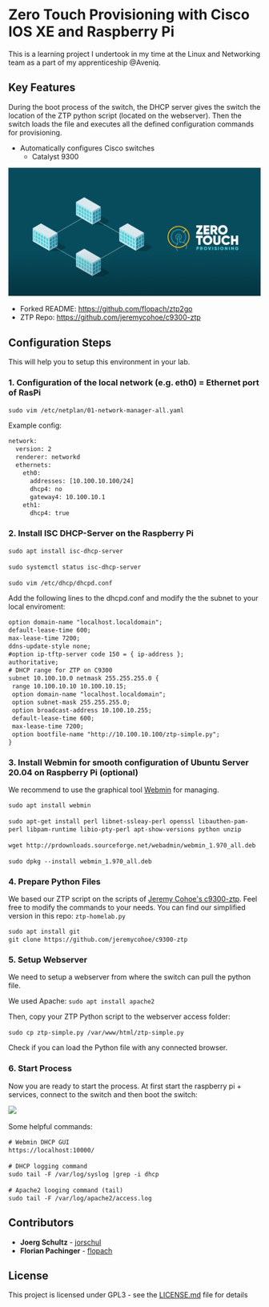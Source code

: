 # Zero Touch Provisioning with Cisco IOS XE and Raspberry Pi

This is a learning project I undertook in my time at the Linux and Networking team as a part of my apprenticeship @Aveniq.

## Key Features

During the boot process of the switch, the DHCP server gives the switch the location of the ZTP python script (located on the webserver). Then the switch loads the file and executes all the defined configuration commands for provisioning.

* Automatically configures Cisco switches
  * Catalyst 9300

![](ztp.png)

* Forked README: <https://github.com/flopach/ztp2go>
* ZTP Repo: <https://github.com/jeremycohoe/c9300-ztp>

## Configuration Steps

This will help you to setup this environment in your lab.

### 1. Configuration of the local network (e.g. eth0) = Ethernet port of RasPi

`sudo vim /etc/netplan/01-network-manager-all.yaml`

Example config:

```
network:
  version: 2
  renderer: networkd
  ethernets:
    eth0:
      addresses: [10.100.10.100/24]
      dhcp4: no
      gateway4: 10.100.10.1
    eth1:
      dhcp4: true
```

### 2. Install ISC DHCP-Server on the Raspberry Pi

```
sudo apt install isc-dhcp-server

sudo systemctl status isc-dhcp-server

sudo vim /etc/dhcp/dhcpd.conf
```

Add the following lines to the dhcpd.conf and modify the the subnet to your local enviroment:

```
option domain-name "localhost.localdomain";
default-lease-time 600;
max-lease-time 7200;
ddns-update-style none;
#option ip-tftp-server code 150 = { ip-address };
authoritative;
# DHCP range for ZTP on C9300
subnet 10.100.10.0 netmask 255.255.255.0 {
 range 10.100.10.10 10.100.10.15;
 option domain-name "localhost.localdomain";
 option subnet-mask 255.255.255.0;
 option broadcast-address 10.100.10.255;
 default-lease-time 600;
 max-lease-time 7200;
 option bootfile-name "http://10.100.10.100/ztp-simple.py";
}
```

### 3. Install Webmin for smooth configuration of Ubuntu Server 20.04 on Raspberry Pi (optional)

We recommend to use the graphical tool [Webmin](https://www.webmin.com/) for managing.

```
sudo apt install webmin

sudo apt-get install perl libnet-ssleay-perl openssl libauthen-pam-perl libpam-runtime libio-pty-perl apt-show-versions python unzip

wget http://prdownloads.sourceforge.net/webadmin/webmin_1.970_all.deb

sudo dpkg --install webmin_1.970_all.deb
```

### 4. Prepare Python Files

We based our ZTP script on the scripts of [Jeremy Cohoe's c9300-ztp](https://github.com/jeremycohoe/c9300-ztp). Feel free to modify the commands to your needs. You can find our simplified version in this repo: `ztp-homelab.py`

```
sudo apt install git
git clone https://github.com/jeremycohoe/c9300-ztp
```

### 5. Setup Webserver

We need to setup a webserver from where the switch can pull the python file.

We used Apache: `sudo apt install apache2`

Then, copy your ZTP Python script to the webserver access folder:

`sudo cp ztp-simple.py /var/www/html/ztp-simple.py`

Check if you can load the Python file with any connected browser.

### 6. Start Process

Now you are ready to start the process. At first start the raspberry pi + services, connect to the switch and then boot the switch:

![](ztp2go-4screens.png)

Some helpful commands:

```
# Webmin DHCP GUI
https://localhost:10000/

# DHCP logging command
sudo tail -F /var/log/syslog |grep -i dhcp

# Apache2 looging command (tail)
sudo tail -F /var/log/apache2/access.log
```

## Contributors

* **Joerg Schultz** - [jorschul](https://github.com/jorschul)
* **Florian Pachinger** - [flopach](https://github.com/flopach)

## License

This project is licensed under GPL3 - see the [LICENSE.md](LICENSE.md) file for details
